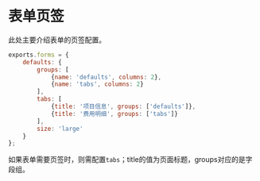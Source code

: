 # 表单页签

此处主要介绍表单的页签配置。

```js
exports.forms = {
    defaults: {
        groups: [
            {name: 'defaults', columns: 2},
            {name: 'tabs', columns: 2}
        ],
        tabs: [
            {title: '项目信息', groups: ['defaults']},
            {title: '费用明细', groups: ['tabs']}
        ],
        size: 'large'
    }
};
```
如果表单需要页签时，则需配置`tabs`；title的值为页面标题，groups对应的是字段组。

